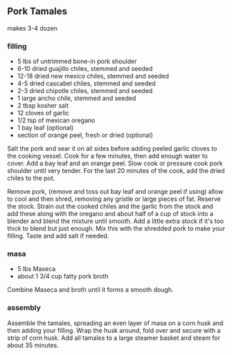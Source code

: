 ## Pork Tamales

makes 3-4 dozen

### filling

* 5 lbs of untrimmed bone-in pork shoulder
* 6-10 dried guajillo chiles, stemmed and seeded
* 12-18 dried new mexico chiles, stemmed and seeded
* 4-5 dried cascabel chiles, stemmed and seeded
* 2-3 dried chipotle chiles, stemmed and seeded
* 1 large ancho chile, stemmed and seeded
* 2 tbsp kosher salt 
* 12 cloves of garlic
* 1/2 tsp of mexican oregano
* 1 bay leaf (optional)
* section of orange peel, fresh or dried (optional)

Salt the pork and sear it on all sides before adding peeled garlic cloves to the cooking vessel. Cook for a few minutes, then add enough water to cover. Add a bay leaf and an orange peel. Slow cook or pressure cook pork shoulder until very tender. For the last 20 minutes of the cook, add the dried chiles to the pot.

Remove pork, (remove and toss out bay leaf and orange peel if using) allow to cool and then shred, removing any gristle or large pieces of fat. Reserve the stock. Strain out the cooked chiles and the garlic from the stock and add these along with the oregano and about half of a cup of stock into a blender and blend the mixture until smooth. Add a little extra stock if it's too thick to blend but just enough. Mix this with the shredded pork to make your filling. Taste and add salt if needed.

### masa

* 5 lbs Maseca
* about 1 3/4 cup fatty pork broth

Combine Maseca and broth until it forms a smooth dough. 

### assembly 

Assemble the tamales, spreading an even layer of masa on a corn husk and then adding your filling. Wrap the husk around, fold over and secure with a strip of corn husk. Add all tamales to a large steamer basket and steam for about 35 minutes.  
